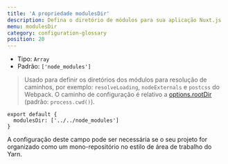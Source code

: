 ```yaml
---
title: 'A propriedade modulesDir'
description: Defina o diretório de módulos para sua aplicação Nuxt.js
menu: modulesDir
category: configuration-glossary
position: 20
---
```


- Tipo: `Array`
- Padrão: `['node_modules']`

> Usado para definir os diretórios dos módulos para resolução de caminhos, por exemplo: `resolveLoading`, `nodeExternals` e `postcss` do Webpack. O caminho de configuração é relativo a [options.rootDir](/guides/configuration-glossary/configuration-rootdir) (padrão: `process.cwd()`).

```js{}[nuxt.config.js]
export default {
  modulesDir: ['../../node_modules']
}
```

A configuração deste campo pode ser necessária se o seu projeto for organizado como um mono-repositório no estilo de área de trabalho do Yarn.
